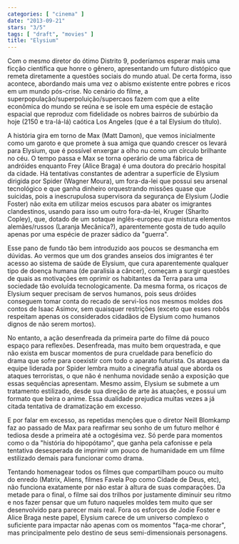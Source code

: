 ```yaml
---
categories: [ "cinema" ]
date: "2013-09-21"
stars: "3/5"
tags: [ "draft", "movies" ]
title: "Elysium"
---
```

Com o mesmo diretor do ótimo Distrito 9, poderíamos esperar mais
uma ficção científica que honre o gênero, apresentando um futuro
distópico que remeta diretamente a questões sociais do mundo atual. De
certa forma, isso acontece, abordando mais uma vez o abismo existente
entre pobres e ricos em um mundo pós-crise. No cenário do filme,
a superpopulação/superpoluição/supercaos fazem com que a elite
econômica do mundo se reúna e se isole em uma espécie de estação
espacial que reproduz com fidelidade os nobres bairros de subúrbio da
hoje (2150 e tra-lá-lá) caótica Los Angeles (que é a tal Elysium do
título).

A história gira em torno de Max (Matt Damon), que vemos inicialmente
como um garoto e que promete à sua amiga que quando crescer os levará
para Elysium, que é possível enxergar a olho nu como um círculo
brilhante no céu. O tempo passa e Max se torna operário de uma fábrica
de andróides enquanto Frey (Alice Braga) é uma doutora do precário
hospital da cidade. Há tentativas constantes de adentrar a superfície
de Elysium dirigida por Spider (Wagner Moura), um fora-da-lei que possui
seu arsenal tecnológico e que ganha dinheiro orquestrando missões
quase que suicidas, pois a inescrupulosa supervisora da segurança de
Elysium (Jodie Foster) não exita em utilizar meios escusos para abater
os imigrantes clandestinos, usando para isso um outro fora-da-lei, Kruger
(Sharlto Copley), que, dotado de um sotaque inglês-europeu que mistura
elementos alemães/russos (Laranja Mecânica?), aparentemente gosta de
tudo aquilo apenas por uma espécie de prazer sádico da "guerra".

Esse pano de fundo tão bem introduzido aos poucos se desmancha em
dúvidas. Ao vermos que um dos grandes anseios dos imigrantes é ter
acesso ao sistema de saúde de Elysium, que cura aparentemente qualquer
tipo de doença humana (de paralisia a câncer), começam a surgir
questões de quais as motivações em oprimir os habitantes da Terra
para uma sociedade tão evoluída tecnologicamente. Da mesma forma,
os ricaços de Elysium sequer precisam de servos humanos, pois seus
dróides conseguem tomar conta do recado de servi-los nos mesmos moldes
dos contos de Isaac Asimov, sem quaisquer restrições (exceto que esses
robôs respeitam apenas os considerados cidadãos de Elysium como humanos
dignos de não serem mortos).

No entanto, a ação desenfreada da primeira parte do filme dá pouco
espaço para reflexões. Desenfreada, mas muito bem orquestrada, e que
não exista em buscar momentos de pura crueldade para benefício do drama
que sofre para coexistir com todo o aparato futurista. Os ataques da
equipe liderada por Spider lembra muito a cinegrafia atual que aborda os
ataques terroristas, o que não é nenhuma novidade senão a exposição
que essas sequências apresentam. Mesmo assim, Elysium se submete a
um tratamento estilizado, desde sua direção de arte às atuações,
e possui um formato que beira o anime. Essa dualidade prejudica muitas
vezes a já citada tentativa de dramatização em excesso.

E por falar em excesso, as repetidas menções que o diretor Neill
Blomkamp faz ao passado de Max para reafirmar seu sonho de um futuro
melhor é tediosa desde a primeira até a octogésima vez. Só perde para
momentos como o da "história do hipopótamo", que ganha pela cafonisse
e pela tentativa desesperada de imprimir um pouco de humanidade em um
filme estilizado demais para funcionar como drama.

Tentando homenagear todos os filmes que compartilham pouco ou muito do
enredo (Matrix, Aliens, filmes Favela Pop como Cidade de Deus, etc), não
funciona exatamente por não estar à altura de suas comparações. Da
metade para o final, o filme sai dos trilhos por justamente diminuir
seu ritmo e nos fazer pensar que um futuro naqueles moldes tem muito
que ser desenvolvido para parecer mais real. Fora os esforços de Jodie
Foster e Alice Braga neste papel, Elysium carece de um universo complexo
o suficiente para impactar não apenas com os momentos "faça-me chorar",
mas principalmente pelo destino de seus semi-dimensionais personagens.

